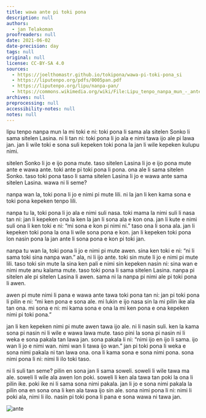 ```yaml
---
title: wawa ante pi toki pona
description: null
authors:
  - jan Telakoman
proofreaders: null
date: 2021-06-02
date-precision: day
tags: null
original: null
license: CC-BY-SA 4.0
sources:
  - https://joelthomastr.github.io/tokipona/wawa-pi-toki-pona_si
  - https://liputenpo.org/pdfs/0005pan.pdf
  - https://liputenpo.org/lipu/nanpa-pan/
  - https://commons.wikimedia.org/wiki/File:Lipu_tenpo_nanpa_mun_-_ante.png
archives: null
preprocessing: null
accessibility-notes: null
notes: null
---
```


lipu tenpo nanpa mun la mi toki e ni: toki pona li sama ala sitelen Sonko li sama sitelen Lasina. ni li tan ni: toki pona li jo ala e nimi tawa ijo ale pi lawa jan. jan li wile toki e sona suli kepeken toki pona la jan li wile kepeken kulupu nimi.

sitelen Sonko li jo e ijo pona mute. taso sitelen Lasina li jo e ijo pona mute ante e wawa ante. toki ante pi toki pona li pona. ona ale li sama sitelen Sonko. taso toki pona taso li sama sitelen Lasina li jo e wawa ante sama sitelen Lasina. wawa ni li seme?

nanpa wan la, toki pona li jo e nimi pi mute lili. ni la jan li ken kama sona e toki pona kepeken tenpo lili.

nanpa tu la, toki pona li jo ala e nimi suli nasa. toki mama la nimi suli li nasa tan ni: jan li kepeken ona la ken la jan li sona ala e kon ona. jan li kute e nimi suli ona li ken toki e ni: “mi sona e kon pi nimi ni.” taso ona li sona ala. jan li kepeken toki pona la ona li wile sona pona e kon. jan li kepeken toki pona lon nasin pona la jan ante li sona pona e kon pi toki jan.

nanpa tu wan la, toki pona li jo e nimi pi mute awen. sina ken toki e ni: “ni li sama toki sina nanpa wan.” ala, ni li ijo ante. toki sin mute li jo e nimi pi mute lili. taso toki sin mute la sina ken pali e nimi sin kepeken nasin ni: sina wan e nimi mute anu kalama mute. taso toki pona li sama sitelen Lasina. nanpa pi sitelen ale pi sitelen Lasina li awen. sama ni la nanpa pi nimi ale pi toki pona li awen.

awen pi mute nimi li pana e wawa ante tawa toki pona tan ni: jan pi toki pona li pilin e ni: “mi ken pona e sona ale. mi lukin e ijo nasa sin la mi pilin ike ala tan ona. mi sona e ni: mi kama sona e ona la mi ken pona e ona kepeken nimi pi toki pona.”

jan li ken kepeken nimi pi mute awen tawa ijo ale. ni li nasin suli. ken la kama sona pi nasin ni li wile e wawa lawa mute. taso pini la sona pi nasin ni li weka e sona pakala tan lawa jan. sona pakala li ni: “nimi ijo en ijo li sama. ijo wan li jo e nimi wan. nimi wan li tawa ijo wan.” jan pi toki pona li weka e sona nimi pakala ni tan lawa ona. ona li kama sona e sona nimi pona. sona nimi pona li ni: nimi li ilo toki taso.

ni li suli tan seme? pilin en sona jan li sama soweli. soweli li wile tawa ma ale. soweli li wile ala awen lon poki. soweli li ken ala tawa tan poki la ona li pilin ike. poki ike ni li sama sona nimi pakala. jan li jo e sona nimi pakala la pilin ona en sona ona li ken ala tawa ijo sin ale. sona nimi pona li ni: nimi li poki ala, nimi li ilo. nasin pi toki pona li pana e sona wawa ni tawa jan.

![ante](https://upload.wikimedia.org/wikipedia/commons/5/51/Lipu_tenpo_nanpa_mun_-_ante.png)